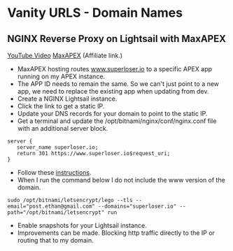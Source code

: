 # Vanity URLS - Domain Names

## NGINX Reverse Proxy on Lightsail with MaxAPEX

[YouTube Video](https://youtu.be/1Sm_k2t6PkQ)
[MaxAPEX](https://clients.maxapex.com/aff.php?aff=137) (Affiliate link.)

* MaxAPEX hosting routes www.superloser.io to a specific APEX app running on my APEX instance.
* The APP ID needs to remain the same. So we can't just point to a new app, we need to replace the existing app when updating from dev.
* Create a NGINX Lightsail instance. 
* Click the link to get a static IP.
* Update your DNS records for your domain to point to the static IP.
* Get a terminal and update the /opt/bitnami/nginx/conf/nginx.conf file with an additional server block.

```
server {
   server_name superloser.io;
   return 301 https://www.superloser.io$request_uri;
}
```

* Follow these [instructions](https://docs.bitnami.com/general/how-to/generate-install-lets-encrypt-ssl/#alternative-approach).
* When I run the command below I do not include the www version of the domain.
```
sudo /opt/bitnami/letsencrypt/lego --tls --email="post.ethan@gmail.com" --domains="superloser.io" --path="/opt/bitnami/letsencrypt" run
```
* Enable snapshots for your Lightsail instance.
* Improvements can be made. Blocking http traffic directly to the IP or routing that to my domain.

